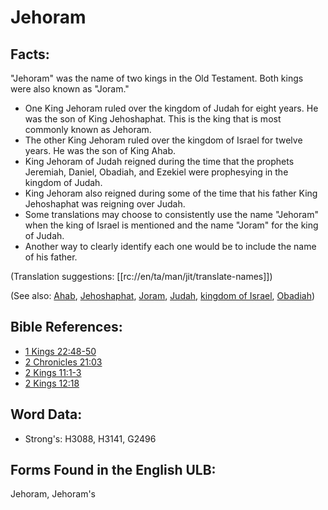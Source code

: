 # Jehoram

## Facts:

"Jehoram" was the name of two kings in the Old Testament. Both kings were also known as "Joram."

* One King Jehoram ruled over the kingdom of Judah for eight years. He was the son of King Jehoshaphat. This is the king that is most commonly known as Jehoram.
* The other King Jehoram ruled over the kingdom of Israel for twelve years. He was the son of King Ahab.
* King Jehoram of Judah reigned during the time that the prophets Jeremiah, Daniel, Obadiah, and Ezekiel were prophesying in the kingdom of Judah.
* King Jehoram also reigned during some of the time that his father King Jehoshaphat was reigning over Judah.
* Some translations may choose to consistently use the name "Jehoram" when the king of Israel is mentioned and the name "Joram" for the king of Judah.
* Another way to clearly identify each one would be to include the name of his father.

(Translation suggestions: [[rc://en/ta/man/jit/translate-names]])

(See also: [Ahab](../names/ahab.md), [Jehoshaphat](../names/jehoshaphat.md), [Joram](../names/joram.md), [Judah](../names/judah.md), [kingdom of Israel](../names/kingdomofisrael.md), [Obadiah](../names/obadiah.md))

## Bible References:

* [1 Kings 22:48-50](rc://en/tn/help/1ki/22/48)
* [2 Chronicles 21:03](rc://en/tn/help/2ch/21/03)
* [2 Kings 11:1-3](rc://en/tn/help/2ki/11/01)
* [2 Kings 12:18](rc://en/tn/help/2ki/12/18)

## Word Data:

* Strong's: H3088, H3141, G2496

## Forms Found in the English ULB:

Jehoram, Jehoram's
